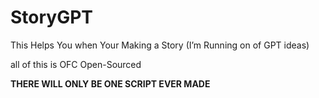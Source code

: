 # StoryGPT
This Helps You when Your Making a Story (I’m Running on of GPT ideas)

all of this is OFC Open-Sourced

**THERE WILL ONLY BE ONE SCRIPT EVER MADE**
